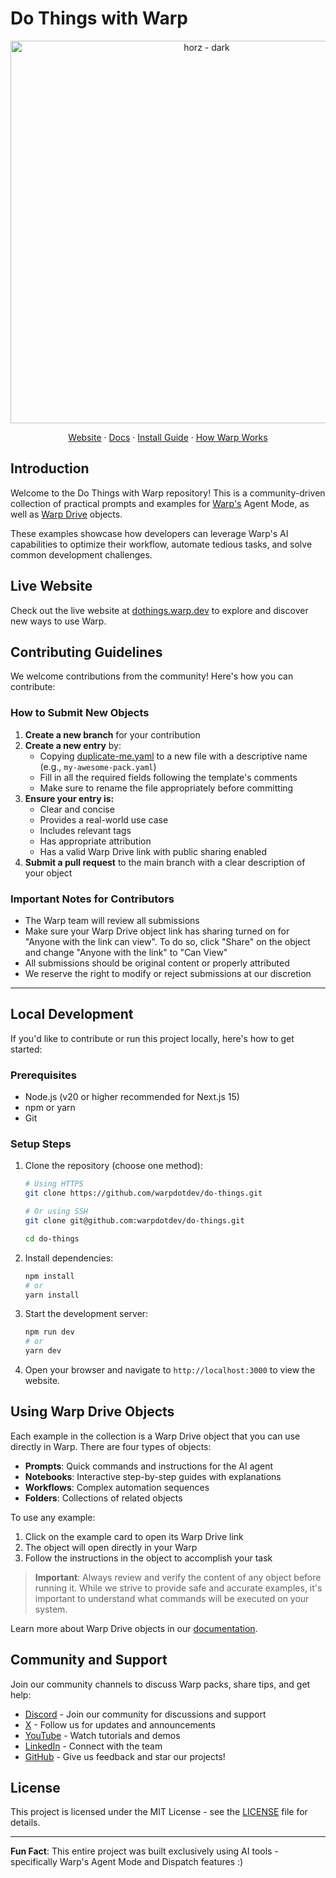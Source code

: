 # Do Things with Warp

<p align="center">
    <a href="https://app.warp.dev/get_warp">
    <img width="612" alt="horz - dark" src="https://storage.googleapis.com/warpdotdev-content/warp_logo-21_10.png">
    </a>
</p>

<p align="center">
  <a href="https://www.warp.dev">Website</a>
  ·
  <a href="https://docs.warp.dev">Docs</a>
  ·
  <a href="https://docs.warp.dev/getting-started/getting-started-with-warp">Install Guide</a>
  ·
  <a href="https://www.warp.dev/blog/how-warp-works">How Warp Works</a>
</p>

## Introduction

Welcome to the Do Things with Warp repository! This is a community-driven collection of practical prompts and examples for [Warp's](https://warp.dev) Agent Mode, as well as [Warp Drive](https://docs.warp.dev/features/warp-drive) objects.

These examples showcase how developers can leverage Warp's AI capabilities to optimize their workflow, automate tedious tasks, and solve common development challenges.

## Live Website

Check out the live website at [dothings.warp.dev](https://dothings.warp.dev) to explore and discover new ways to use Warp.

## Contributing Guidelines

We welcome contributions from the community! Here's how you can contribute:

### How to Submit New Objects

1. **Create a new branch** for your contribution
2. **Create a new entry** by:
   - Copying [duplicate-me.yaml](https://github.com/warpdotdev/do-things/blob/main/public/objects/duplicate-me.yaml) to a new file with a descriptive name (e.g., `my-awesome-pack.yaml`)
   - Fill in all the required fields following the template's comments
   - Make sure to rename the file appropriately before committing
3. **Ensure your entry is:**
   - Clear and concise
   - Provides a real-world use case
   - Includes relevant tags
   - Has appropriate attribution
   - Has a valid Warp Drive link with public sharing enabled
4. **Submit a pull request** to the main branch with a clear description of your object

### Important Notes for Contributors

- The Warp team will review all submissions
- Make sure your Warp Drive object link has sharing turned on for "Anyone with the link can view". To do so, click "Share" on the object and change "Anyone with the link" to "Can View"
- All submissions should be original content or properly attributed
- We reserve the right to modify or reject submissions at our discretion

---

## Local Development

If you'd like to contribute or run this project locally, here's how to get started:

### Prerequisites

- Node.js (v20 or higher recommended for Next.js 15)
- npm or yarn
- Git

### Setup Steps

1. Clone the repository (choose one method):

   ```bash
   # Using HTTPS
   git clone https://github.com/warpdotdev/do-things.git

   # Or using SSH
   git clone git@github.com:warpdotdev/do-things.git

   cd do-things
   ```

2. Install dependencies:

   ```bash
   npm install
   # or
   yarn install
   ```

3. Start the development server:

   ```bash
   npm run dev
   # or
   yarn dev
   ```

4. Open your browser and navigate to `http://localhost:3000` to view the website.

## Using Warp Drive Objects

Each example in the collection is a Warp Drive object that you can use directly in Warp. There are four types of objects:

- **Prompts**: Quick commands and instructions for the AI agent
- **Notebooks**: Interactive step-by-step guides with explanations
- **Workflows**: Complex automation sequences
- **Folders**: Collections of related objects

To use any example:

1. Click on the example card to open its Warp Drive link
2. The object will open directly in your Warp
3. Follow the instructions in the object to accomplish your task

> **Important**: Always review and verify the content of any object before running it. While we strive to provide safe and accurate examples, it's important to understand what commands will be executed on your system.

Learn more about Warp Drive objects in our [documentation](https://docs.warp.dev/warp-drive).

## Community and Support

Join our community channels to discuss Warp packs, share tips, and get help:

- [Discord](https://discord.com/invite/warpdotdev) - Join our community for discussions and support
- [X](https://x.com/warpdotdev) - Follow us for updates and announcements
- [YouTube](https://www.youtube.com/@warpdotdev) - Watch tutorials and demos
- [LinkedIn](https://www.linkedin.com/company/warpdotdev) - Connect with the team
- [GitHub](https://github.com/warpdotdev) - Give us feedback and star our projects!

## License

This project is licensed under the MIT License - see the [LICENSE](LICENSE) file for details.

---

**Fun Fact**: This entire project was built exclusively using AI tools - specifically Warp's Agent Mode and Dispatch features :)
